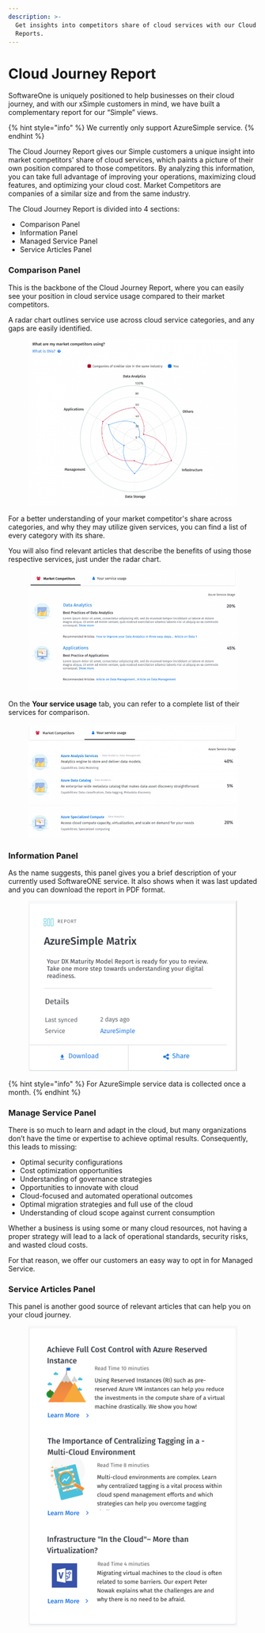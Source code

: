 ```yaml
---
description: >-
  Get insights into competitors share of cloud services with our Cloud Journey
  Reports.
---
```


# Cloud Journey Report

SoftwareOne is uniquely positioned to help businesses on their cloud journey, and with our xSimple customers in mind, we have built a complementary report for our “Simple” views.

{% hint style="info" %}
We currently only support AzureSimple service.
{% endhint %}

The Cloud Journey Report gives our Simple customers a unique insight into market competitors' share of cloud services, which paints a picture of their own position compared to those competitors. By analyzing this information, you can take full advantage of improving your operations, maximizing cloud features, and optimizing your cloud cost. Market Competitors are companies of a similar size and from the same industry.

The Cloud Journey Report is divided into 4 sections:

* Comparison Panel
* Information Panel
* Managed Service Panel
* Service Articles Panel

### Comparison Panel <a href="#comparison-panel" id="comparison-panel"></a>

This is the backbone of the Cloud Journey Report, where you can easily see your position in cloud service usage compared to their market competitors.

A radar chart outlines service use across cloud service categories, and any gaps are easily identified.

<figure><img src="../../../.gitbook/assets/image (740).png" alt=""><figcaption></figcaption></figure>

For a better understanding of your market competitor's share across categories, and why they may utilize given services, you can find a list of every category with its share.&#x20;

You will also find relevant articles that describe the benefits of using those respective services, just under the radar chart.

<figure><img src="../../../.gitbook/assets/image (741).png" alt=""><figcaption></figcaption></figure>

On the **Your service usage** tab, you can refer to a complete list of their services for comparison.

<figure><img src="../../../.gitbook/assets/image (742).png" alt=""><figcaption></figcaption></figure>

### Information Panel <a href="#information-panel" id="information-panel"></a>

As the name suggests, this panel gives you a brief description of your currently used SoftwareONE service. It also shows when it was last updated and you can download the report in PDF format.

<figure><img src="../../../.gitbook/assets/image (743).png" alt=""><figcaption></figcaption></figure>

{% hint style="info" %}
For AzureSimple service data is collected once a month.
{% endhint %}

### Manage Service Panel <a href="#manage-service-panel" id="manage-service-panel"></a>

There is so much to learn and adapt in the cloud, but many organizations don’t have the time or expertise to achieve optimal results. Consequently, this leads to missing:

* Optimal security configurations
* Cost optimization opportunities
* Understanding of governance strategies
* Opportunities to innovate with cloud
* Cloud-focused and automated operational outcomes
* Optimal migration strategies and full use of the cloud
* Understanding of cloud scope against current consumption

Whether a business is using some or many cloud resources, not having a proper strategy will lead to a lack of operational standards, security risks, and wasted cloud costs.

For that reason, we offer our customers an easy way to opt in for Managed Service.

### Service Articles Panel <a href="#service-articles-panel" id="service-articles-panel"></a>

This panel is another good source of relevant articles that can help you on your cloud journey.

<figure><img src="../../../.gitbook/assets/image (744).png" alt=""><figcaption></figcaption></figure>
